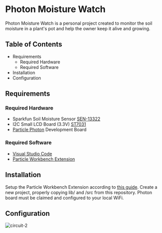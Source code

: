 # Photon Moisture Watch

Photon Moisture Watch is a personal project created to monitor the soil moisture in a plant's pot and help the owner keep it alive and growing.


## Table of Contents

- Requirements
    - Required Hardware
    - Required Software
- Installation
- Configuration


## Requirements

### Required Hardware

- Sparkfun Soil Moisture Sensor [SEN-13322](https://www.sparkfun.com/products/13322)
- I2C Small LCD Board (3.3V) [ST7031](https://international.switch-science.com/catalog/1405/)
- [Particle Photon](https://docs.particle.io/photon/) Development Board


### Required Software

- [Visual Studio Code](https://code.visualstudio.com/download)
- [Particle Workbench Extension](https://www.particle.io/workbench/)


## Installation

Setup the Particle Workbench Extension according to [this guide](https://docs.particle.io/getting-started/developer-tools/workbench/).
Create a new project, properly copying lib/ and /src from this repository. Photon board must be claimed and configured to your local WiFi.


## Configuration

![circuit-2](https://github.com/isaguilfoile/Photon-Moisture-Watch/assets/118629718/040f5004-2bf0-4d34-9bfe-bfa4291aea60)

